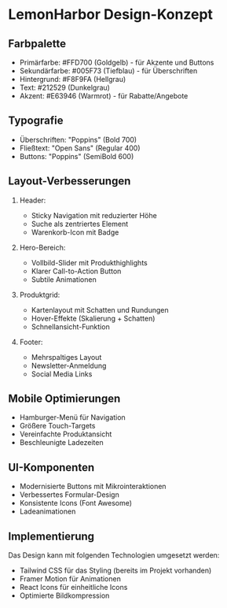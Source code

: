 # LemonHarbor Design-Konzept

## Farbpalette
- Primärfarbe: #FFD700 (Goldgelb) - für Akzente und Buttons
- Sekundärfarbe: #005F73 (Tiefblau) - für Überschriften
- Hintergrund: #F8F9FA (Hellgrau)
- Text: #212529 (Dunkelgrau)
- Akzent: #E63946 (Warmrot) - für Rabatte/Angebote

## Typografie
- Überschriften: "Poppins" (Bold 700)
- Fließtext: "Open Sans" (Regular 400)
- Buttons: "Poppins" (SemiBold 600)

## Layout-Verbesserungen
1. Header:
   - Sticky Navigation mit reduzierter Höhe
   - Suche als zentriertes Element
   - Warenkorb-Icon mit Badge

2. Hero-Bereich:
   - Vollbild-Slider mit Produkthighlights
   - Klarer Call-to-Action Button
   - Subtile Animationen

3. Produktgrid:
   - Kartenlayout mit Schatten und Rundungen
   - Hover-Effekte (Skalierung + Schatten)
   - Schnellansicht-Funktion

4. Footer:
   - Mehrspaltiges Layout
   - Newsletter-Anmeldung
   - Social Media Links

## Mobile Optimierungen
- Hamburger-Menü für Navigation
- Größere Touch-Targets
- Vereinfachte Produktansicht
- Beschleunigte Ladezeiten

## UI-Komponenten
- Modernisierte Buttons mit Mikrointeraktionen
- Verbessertes Formular-Design
- Konsistente Icons (Font Awesome)
- Ladeanimationen

## Implementierung
Das Design kann mit folgenden Technologien umgesetzt werden:
- Tailwind CSS für das Styling (bereits im Projekt vorhanden)
- Framer Motion für Animationen
- React Icons für einheitliche Icons
- Optimierte Bildkompression

